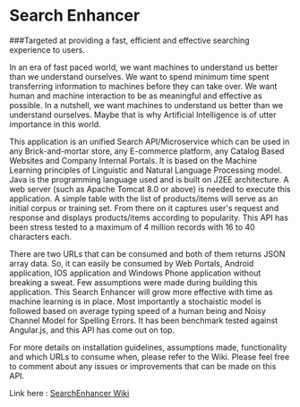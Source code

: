 # Search Enhancer
###Targeted at providing a fast, efficient and effective searching experience to users.

In an era of fast paced world, we want machines to understand us better than we understand ourselves. We want to spend minimum time spent transferring information to machines before they can take over. We want human and machine interaction to be as meaningful and effective as possible. In a nutshell, we want machines to understand us better than we understand ourselves. Maybe that is why Artificial Intelligence is of utter importance in this world.

This application is an unified Search API/Microservice which can be used in any Brick-and-mortar store, any E-commerce platform, any Catalog Based Websites and Company Internal Portals. It is based on the Machine Learning principles of Linguistic and Natural Language Processing model.  Java is the programming language used and is built on J2EE architecture. A web server (such as Apache Tomcat 8.0 or above) is needed to execute this application. A simple table with the list of products/items will serve as an initial corpus or training set. From there on it captures user's request and response and displays products/items according to popularity. This API has been stress tested to a maximum of 4 million records with 16 to 40 characters each.

There are two URLs that can be consumed and both of them returns JSON array data. So, it can easily be consumed by Web Portals, Android application, IOS application and Windows Phone application without breaking a sweat. Few assumptions were made during building this application. This Search Enhancer will grow more effective with time as machine learning is in place. Most importantly a stochaistic model is followed based on average typing speed of a human being and Noisy Channel Model for Spelling Errors. It has been benchmark tested against Angular.js, and this API has come out on top.

For more details on installation guidelines, assumptions made, functionality and which URLs to consume when, please refer to the Wiki. Please feel free to comment about any issues or improvements that can be made on this API.


Link here : [SearchEnhancer Wiki](https://github.com/PRIBAN91/SearchEnhancer/wiki)
